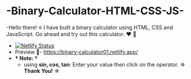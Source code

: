 # -Binary-Calculator-HTML-CSS-JS-
-Hello there! 🔯
 I have built a binary calculator using HTML, CSS and JavaScript. Go ahead and try out this calculator. &heartsuit; 💛
 - [![Netlify Status](https://api.netlify.com/api/v1/badges/7488643b-ce69-45e7-aeff-a2caf2e1a89d/deploy-status?branch=main)](https://app.netlify.com/sites/binary-calculator01/deploys)
 - Preview 🔗- https://binary-calculator01.netlify.app/
  - <b>&dagger; **Note:** &dagger;</b>
        <ul>
            <li>using <b>sin, cos, tan</b>: Enter your value then click on the operator. &star; **Thank You!** &star;</li>
        </ul>
   
